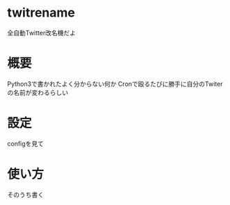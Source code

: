 # twitrename
全自動Twitter改名機だよ

# 概要
Python3で書かれたよく分からない何か
Cronで殴るたびに勝手に自分のTwiterの名前が変わるらしい

# 設定
configを見て

# 使い方
そのうち書く
